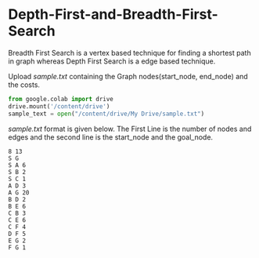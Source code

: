# Depth-First-and-Breadth-First-Search
Breadth First Search is a vertex based technique for finding a shortest path in graph whereas Depth First Search is a edge based technique.


Upload <i>sample.txt</i> containing the Graph nodes(start_node, end_node) and the costs.
``` python
from google.colab import drive
drive.mount('/content/drive')
sample_text = open("/content/drive/My Drive/sample.txt")
```
<i>sample.txt</i> format is given below. The First Line is the number of nodes and edges and the second line is the start_node and the goal_node.
```
8 13
S G
S A 6
S B 2
S C 1
A D 3
A G 20
B D 2
B E 6
C B 3
C E 6
C F 4
D F 5
E G 2
F G 1
```

